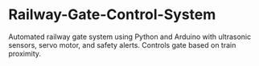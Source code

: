 # Railway-Gate-Control-System
Automated railway gate system using Python and Arduino with ultrasonic sensors, servo motor, and safety alerts. Controls gate based on train proximity.
